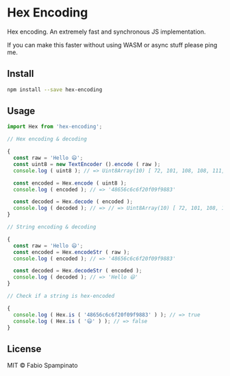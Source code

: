 # Hex Encoding

Hex encoding. An extremely fast and synchronous JS implementation.

If you can make this faster without using WASM or async stuff please ping me.

## Install

```sh
npm install --save hex-encoding
```

## Usage

```ts
import Hex from 'hex-encoding';

// Hex encoding & decoding

{
  const raw = 'Hello 😃';
  const uint8 = new TextEncoder ().encode ( raw );
  console.log ( uint8 ); // => Uint8Array(10) [ 72, 101, 108, 108, 111,  32, 240, 159, 152, 131 ]

  const encoded = Hex.encode ( uint8 );
  console.log ( encoded ); // => '48656c6c6f20f09f9883'

  const decoded = Hex.decode ( encoded );
  console.log ( decoded ); // => // => Uint8Array(10) [ 72, 101, 108, 108, 111,  32, 240, 159, 152, 131 ]
}

// String encoding & decoding

{
  const raw = 'Hello 😃';
  const encoded = Hex.encodeStr ( raw );
  console.log ( encoded ); // => '48656c6c6f20f09f9883'

  const decoded = Hex.decodeStr ( encoded );
  console.log ( decoded ); // => 'Hello 😃'
}

// Check if a string is hex-encoded

{
  console.log ( Hex.is ( '48656c6c6f20f09f9883' ) ); // => true
  console.log ( Hex.is ( '😃' ) ); // => false
}
```

## License

MIT © Fabio Spampinato
